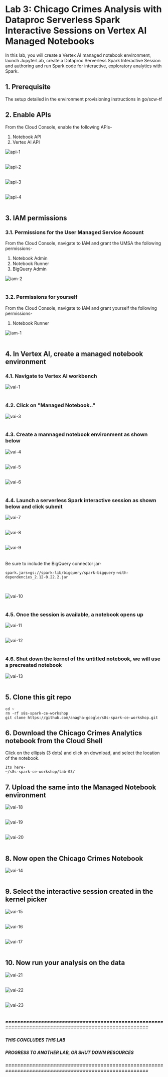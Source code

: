 # Lab 3: Chicago Crimes Analysis with Dataproc Serverless Spark Interactive Sessions on Vertex AI Managed Notebooks

In this lab, you will create a Vertex AI managed notebook environment, launch JupyterLab, create a Dataproc Serverless Spark Interactive Session and  authoring and run Spark code for interactive, exploratory analytics with Spark.

## 1. Prerequisite
The setup detailed in the environment provisioning instructions in go/scw-tf

## 2. Enable APIs

From the Cloud Console, enable the following APIs-
1. Notebook API
2. Vertex AI API

![api-1](images/03-enable-apis-01.png)  
<br>

![api-2](images/03-enable-apis-02.png)  
<br>

![api-3](images/03-enable-apis-03.png)  
<br>

![api-4](images/03-enable-apis-04.png)  
<br>

## 3. IAM permissions

### 3.1. Permissions for the User Managed Service Account
From the Cloud Console, navigate to IAM and grant the UMSA the following permissions-
1. Notebook Admin
2. Notebook Runner
3. BigQuery Admin

![iam-2](images/03-iam-02.png)  
<br>


### 3.2. Permissions for yourself
From the Cloud Console, navigate to IAM and grant yourself the following permissions-
1. Notebook Runner

![iam-1](images/03-iam-01.png)  
<br>

## 4. In Vertex AI, create a managed notebook environment

### 4.1. Navigate to Vertex AI workbench

![vai-1](images/03-vai-01.png)  
<br>

### 4.2. Click on "Managed Notebook.."

![vai-3](images/03-vai-03.png)  
<br>

### 4.3. Create a mannaged notebook environment as shown below

![vai-4](images/03-vai-04.png)  
<br>

![vai-5](images/03-vai-05.png)  
<br>

![vai-6](images/03-vai-06.png)  
<br>

### 4.4. Launch a serverless Spark interactive session as shown below and click submit

![vai-7](images/03-vai-07.png)  
<br>

![vai-8](images/03-vai-08.png)  
<br>

![vai-9](images/03-vai-09.png)  
<br>
<br>
Be sure to include the BigQuery connector jar-

```
spark.jars=gs://spark-lib/bigquery/spark-bigquery-with-dependencies_2.12-0.22.2.jar
```

<br>

![vai-10](images/03-vai-10.png)  
<br>

### 4.5. Once the session is available, a notebook opens up
![vai-11](images/03-vai-11.png)  
<br>

![vai-12](images/03-vai-12.png)  
<br>

### 4.6. Shut down the kernel of the untitled notebook, we will use a precreated notebook

![vai-13](images/03-vai-13.png)  
<br>

## 5. Clone this git repo

```
cd ~
rm -rf s8s-spark-ce-workshop
git clone https://github.com/anagha-google/s8s-spark-ce-workshop.git
```

## 6. Download the Chicago Crimes Analytics notebook from the Cloud Shell

Click on the ellipsis (3 dots) and click on download, and select the location of the notebook.
<br>
```
Its here-
~/s8s-spark-ce-workshop/lab-03/
```

## 7. Upload the same into the Managed Notebook environment

![vai-18](images/03-vai-18.png)  
<br>

![vai-19](images/03-vai-19.png)  
<br>

![vai-20](images/03-vai-20.png)  
<br>



## 8. Now open the Chicago Crimes Notebook

![vai-14](images/03-vai-14.png)  
<br>

## 9. Select the interactive session created in the kernel picker


![vai-15](images/03-vai-15.png)  
<br>

![vai-16](images/03-vai-16.png)  
<br>

![vai-17](images/03-vai-17.png)  
<br>

## 10. Now run your analysis on the data

![vai-21](images/03-vai-21.png)  
<br>

![vai-22](images/03-vai-22.png)  
<br>

![vai-23](images/03-vai-23.png)  
<br>

##### =====================================================================================================
##### THIS CONCLUDES THIS LAB 
##### PROGRESS TO ANOTHER LAB, OR SHUT DOWN RESOURCES
##### =====================================================================================================
